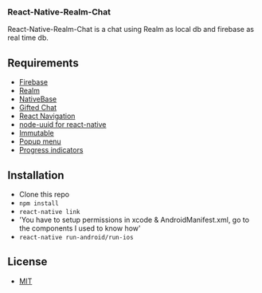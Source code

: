 ### React-Native-Realm-Chat

React-Native-Realm-Chat is a chat using Realm as local db and firebase as real time db.

## Requirements

- [Firebase](https://firebase.google.com)
- [Realm](https://github.com/realm/realm-js)
- [NativeBase](https://github.com/GeekyAnts/NativeBase)
- [Gifted Chat](https://github.com/FaridSafi/react-native-gifted-chat)
- [React Navigation](https://github.com/react-community/react-navigation)
- [node-uuid for react-native](https://github.com/eugenehp/react-native-uuid)
- [Immutable](https://github.com/facebook/immutable-js)
- [Popup menu](https://github.com/instea/react-native-popup-menu)
- [Progress indicators](https://github.com/oblador/react-native-progress)

## Installation

- Clone this repo
- `npm install`
- `react-native link`
- 'You have to setup permissions in xcode & AndroidManifest.xml, go to the components I used to know how'
- `react-native run-android/run-ios`

## License

- [MIT](LICENSE)
